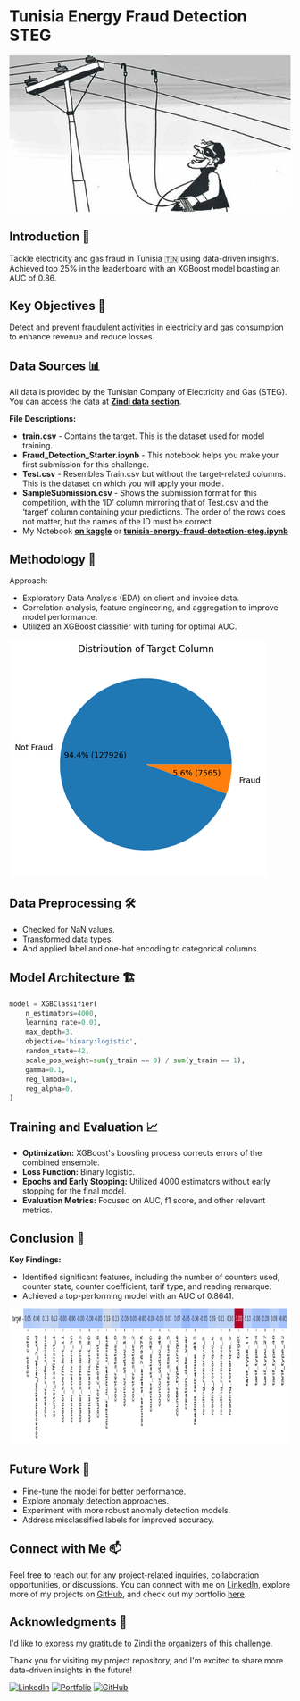 # Tunisia Energy Fraud Detection STEG

![Project Image](https://github.com/AmirFARES/Tunisia_Energy_Fraud_Detection_STEG/blob/main/img/Logo.jpg)

## Introduction 🌟

Tackle electricity and gas fraud in Tunisia 🇹🇳 using data-driven insights. Achieved top 25% in the leaderboard with an XGBoost model boasting an AUC of 0.86.

## Key Objectives 🎯

Detect and prevent fraudulent activities in electricity and gas consumption to enhance revenue and reduce losses.

## Data Sources 📊

All data is provided by the Tunisian Company of Electricity and Gas (STEG). You can access the data at [**Zindi data section**](https://zindi.africa/competitions/fraud-detection-in-electricity-and-gas-consumption-challenge/data).

**File Descriptions:**
- **train.csv** - Contains the target. This is the dataset used for model training.
- **Fraud_Detection_Starter.ipynb** - This notebook helps you make your first submission for this challenge.
- **Test.csv** - Resembles Train.csv but without the target-related columns. This is the dataset on which you will apply your model.
- **SampleSubmission.csv** - Shows the submission format for this competition, with the ‘ID’ column mirroring that of Test.csv and the ‘target’ column containing your predictions. The order of the rows does not matter, but the names of the ID must be correct.
- My Notebook [**on kaggle**](https://www.kaggle.com/code/amirfares/tunisia-energy-fraud-detection-steg) or [**tunisia-energy-fraud-detection-steg.ipynb**](https://github.com/AmirFARES/Tunisia_Energy_Fraud_Detection_STEG/blob/main/tunisia-energy-fraud-detection-steg.ipynb)


## Methodology 🚀

Approach:

- Exploratory Data Analysis (EDA) on client and invoice data.
- Correlation analysis, feature engineering, and aggregation to improve model performance.
- Utilized an XGBoost classifier with tuning for optimal AUC.
<img src="https://github.com/AmirFARES/Tunisia_Energy_Fraud_Detection_STEG/blob/main/img/TargetDist.png" alt="Line Chart" width="460" height="427">

## Data Preprocessing 🛠️

- Checked for NaN values.
- Transformed data types.
- And applied label and one-hot encoding to categorical columns.


## Model Architecture 🏗️

```python
model = XGBClassifier(
    n_estimators=4000,
    learning_rate=0.01,
    max_depth=3,
    objective='binary:logistic',
    random_state=42,
    scale_pos_weight=sum(y_train == 0) / sum(y_train == 1),
    gamma=0.1,
    reg_lambda=1,
    reg_alpha=0,
)
```

## Training and Evaluation 📈

- **Optimization:** XGBoost's boosting process corrects errors of the combined ensemble.
- **Loss Function:** Binary logistic.
- **Epochs and Early Stopping:** Utilized 4000 estimators without early stopping for the final model.
- **Evaluation Metrics:** Focused on AUC, f1 score, and other relevant metrics.

## Conclusion 🎯

**Key Findings:**
- Identified significant features, including the number of counters used, counter state, counter coefficient, tarif type, and reading remarque.
- Achieved a top-performing model with an AUC of 0.8641.
<img src="https://github.com/AmirFARES/Tunisia_Energy_Fraud_Detection_STEG/blob/main/img/Top30corr.png" alt="Line Chart" width="1322" height="244">

## Future Work 🚧

- Fine-tune the model for better performance.
- Explore anomaly detection approaches.
- Experiment with more robust anomaly detection models.
- Address misclassified labels for improved accuracy.


## Connect with Me 📫

Feel free to reach out for any project-related inquiries, collaboration opportunities, or discussions. You can connect with me on [LinkedIn](https://www.linkedin.com/in/amir-f), explore more of my projects on [GitHub](https://github.com/AmirFARES), and check out my portfolio [here](https://amirfares.github.io/).

## Acknowledgments 🙏

I'd like to express my gratitude to Zindi the organizers of this challenge.

Thank you for visiting my project repository, and I'm excited to share more data-driven insights in the future!

[![LinkedIn](https://img.shields.io/badge/LinkedIn-Connect-blue)](https://www.linkedin.com/in/amir-f)
[![Portfolio](https://img.shields.io/badge/Portfolio-Visit-orange)](https://amirfares.github.io/)
[![GitHub](https://img.shields.io/badge/GitHub-Follow-green)](https://github.com/AmirFARES)

